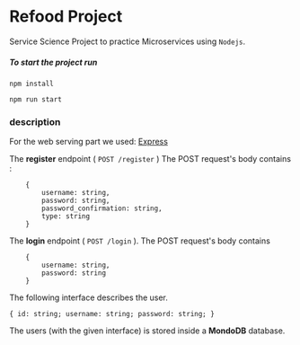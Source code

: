 # Refood Project

Service Science Project to practice Microservices using `Nodejs`.

##### To start the project run
```npm install``` 

```npm run start```

### description
For the web serving part we used:  [Express](https://expressjs.com/)

The **register**  endpoint ( `POST /register` ) 
The POST request's body contains :
```
    { 
        username: string,
        password: string,
        password_confirmation: string,
        type: string 
    }
```

The  **login** endpoint ( `POST /login` ).
The POST request's body contains 
```
    { 
        username: string,
        password: string
    }
```
The following interface describes the user.

`{ id: string; username: string; password: string; }`

The users (with the given interface) is stored inside a **MondoDB** database.
